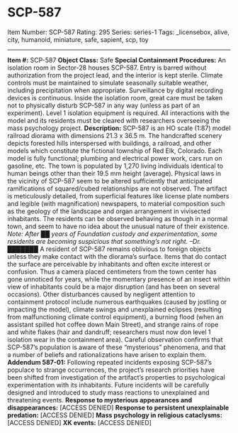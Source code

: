 # SCP-587
Item Number: SCP-587
Rating: 295
Series: series-1
Tags: _licensebox, alive, city, humanoid, miniature, safe, sapient, scp, toy

---

**Item #:** SCP-587
**Object Class:** Safe
**Special Containment Procedures:** An isolation room in Sector-28 houses SCP-587. Entry is barred without authorization from the project lead, and the interior is kept sterile. Climate controls must be maintained to simulate seasonally suitable weather, including precipitation when appropriate. Surveillance by digital recording devices is continuous.
Inside the isolation room, great care must be taken not to physically disturb SCP-587 in any way (unless as part of an experiment). Level 1 isolation equipment is required. All interactions with the model and its residents must be cleared with researchers overseeing the mass psychology project.
**Description:** SCP-587 is an HO scale (1:87) model railroad diorama with dimensions 21.3 x 36.5 m. The handcrafted scenery depicts forested hills interspersed with buildings, a railroad, and other models which constitute the fictional township of Red Elk, Colorado. Each model is fully functional; plumbing and electrical power work, cars run on gasoline, etc. The town is populated by 1,270 living individuals identical to human beings other than their 19.5 mm height (average). Physical laws in the vicinity of SCP-587 seem to be altered sufficiently that anticipated ramifications of squared/cubed relationships are not observed.
The artifact is meticulously detailed, from superficial features like license plate numbers and legible (with magnification) newspapers, to material composition such as the geology of the landscape and organ arrangement in vivisected inhabitants. The residents can be observed behaving as though in a normal town, and seem to have no idea about the unusual nature of their existence. _Note: After ██ years of Foundation custody and experimentation, some residents are becoming suspicious that something’s not right. –Dr. ███████_
A resident of SCP-587 remains oblivious to foreign objects unless they make contact with the diorama’s surface. Items that do contact the surface are perceivable by inhabitants and often excite interest or confusion. Thus a camera placed centimeters from the town center has gone unnoticed for years, while the momentary presence of an insect within view of inhabitants could be a major disruption (and has been on several occasions).
Other disturbances caused by negligent attention to containment protocol include numerous earthquakes (caused by jostling or impacting the model), climate swings and unexplained eclipses (resulting from malfunctioning climate control equipment), a burning flood (when an assistant spilled hot coffee down Main Street), and strange rains of rope and white flakes (hair and dandruff; researchers must now don level 1 isolation wear in the containment area). Careful observation confirms that SCP-587’s population is aware of these “mysterious” phenomena, and that a number of beliefs and rationalizations have arisen to explain them.
**Addendum 587-01:** Following repeated incidents exposing SCP-587’s populace to strange occurrences, the project’s research priorities have been shifted from investigation of the artifact’s properties to psychological experimentation with its inhabitants. Future incidents will be carefully designed and introduced to study mass reactions to unexplained and threatening events.
**Response to mysterious appearances and disappearances:**
[ACCESS DENIED]
**Response to persistent unexplainable predation:**
[ACCESS DENIED]
**Mass psychology in religious cataclysms:**
[ACCESS DENIED]
**XK events:**
[ACCESS DENIED]